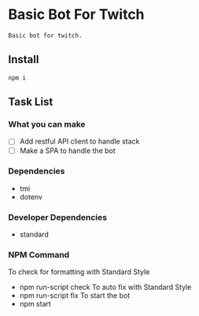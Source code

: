 # Basic Bot For Twitch
```
Basic bot for twitch.
```
## Install
```
npm i
```
## Task List
### What you can make
- [ ] Add restful API client to handle stack
- [ ] Make a SPA to handle the bot

### Dependencies
- tmi
- dotenv

### Developer Dependencies
- standard

### NPM Command
To check for formatting with Standard Style  
- npm run-script check
To auto fix with Standard Style  
- npm run-script fix
To start the bot  
- npm start